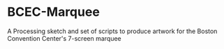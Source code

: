 # BCEC-Marquee
A Processing sketch and set of scripts to produce artwork for the Boston Convention Center's 7-screen marquee
